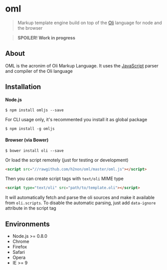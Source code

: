 # oml

> Markup template engine build on top of the [Oli][oli] language for node and the browser

> **SPOILER! Work in progress**

## About

OML is the acronim of Oli Markup Language. 
It uses the [JavaScript][oli-js] parser and compiler of the Oli language 

## Installation

#### Node.js

```
$ npm install omljs --save
```
For CLI usage only, it's recommented you install it as global package
```
$ npm install -g omljs
```

#### Browser (via Bower)

```
$ bower install oli --save
```

Or load the script remotely (just for testing or development)
```html
<script src="//rawgithub.com/h2non/oml/master/oml.js"></script>
```
Then you can create script tags with `text/oli` MIME type
```html
<script type="text/oli" src="path/to/template.oli"></script>
```
It will automatically fetch and parse the oli sources and make it available from `oli.scripts`.
To disable the automatic parsing, just add `data-ignore` attribute in the script tag

## Environments

- Node.js >= 0.8.0
- Chrome
- Firefox
- Safari
- Opera
- IE >= 9 


[oli-js]: https://github.com/oli-lang/oli-js
[oli]: https://oli-lang.org
